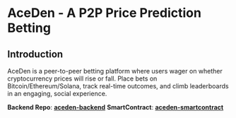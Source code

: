 # AceDen - A P2P Price Prediction Betting


## **Introduction**

AceDen is a peer-to-peer betting platform where users wager on whether cryptocurrency prices will rise or fall. Place bets on Bitcoin/Ethereum/Solana, track real-time outcomes, and climb leaderboards in an engaging, social experience.


**Backend Repo**: **[aceden-backend](https://github.com/0x3ndless/AceDen-backend)**
**SmartContract**: **[aceden-smartcontract  ](https://base-sepolia.blockscout.com/address/0x1b39292A18f4e6F50e219bD21c60E014D79203D5)**